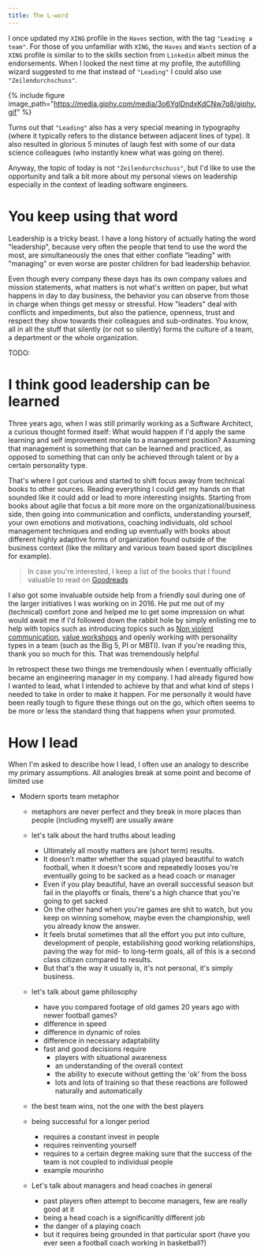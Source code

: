 ```yaml
---
title: The L-word
---
```

I once updated my `XING` profile in the `Haves` section, with the tag `"Leading a team"`. For those of you unfamiliar with `XING`, the `Haves` and `Wants` section of a `XING` profile is similar to to the skills section from `Linkedin` albeit minus the endorsements. When I looked the next time at my profile, the autofilling wizard suggested to me that instead of `"Leading"` I could also use `"Zeilendurchschuss"`. 

{% include figure image_path="https://media.giphy.com/media/3o6YglDndxKdCNw7q8/giphy.gif" %}

Turns out that `"Leading"` also has a very special meaning in typography (where it typically refers to the distance between adjacent lines of type). It also resulted in glorious 5 minutes of laugh fest with some of our data science colleagues (who instantly knew what was going on there). 

Anyway, the topic of today is not `"Zeilendurchschuss"`, but I'd like to use the opportunity and talk a bit more about my personal views on leadership especially in the context of leading software engineers.

# You keep using that word
Leadership is a tricky beast. I have a long history of actually hating the word "leadership", because very often the people that tend to use the word the most, are simultaneously the ones that either conflate "leading" with "managing" or even worse are poster children for bad leadership behavior. 

Even though every company these days has its own company values and mission statements, what matters is not what's written on paper, but what happens in day to day business, the behavior you can observe from those in charge when things get messy or stressful. How "leaders" deal with conflicts and impediments, but also the patience, openness, trust and respect they show towards their colleagues and sub-ordinates. You know, all in all the stuff that silently (or not so silently) forms the culture of a team, a department or the whole organization.

TODO:


# I think good leadership can be learned
Three years ago, when I was still primarily working as a Software Architect, a curious thought formed itself: What would happen if I'd apply the same learning and self improvement morale to a management position? Assuming that management is something that can be learned and practiced, as opposed to something that can only be achieved through talent or by a certain personality type. 

That's where I got curious and started to shift focus away from technical books to other sources. Reading everything I could get my hands on that sounded like it could add or lead to more interesting insights. Starting from books about agile that focus a bit more more on the organizational/business side, then going into communication and conflicts, understanding yourself, your own emotions and motivations, coaching individuals, old school management techniques and ending up eventually with books about different highly adaptive forms of organization found outside of the business context (like the military and various team based sport disciplines for example).

> In case you're interested, I keep a list of the books that I found valuable to read on [Goodreads](https://www.goodreads.com/review/list/6590000-bjoern-rochel?shelf=eng-mgmt)

I also got some invaluable outside help from a friendly soul during one of the larger initiatives I was working on in 2016. He put me out of my (technical) comfort zone and helped me to get some impression on what would await me if I'd followed down the rabbit hole by simply enlisting me to help with topics such as introducing topics such as [Non violent communication](https://www.goodreads.com/book/show/5448642-nonviolent-communication), [value workshops](https://management30.com/practice/value-stories/) and openly working with personality types in a team (such as the Big 5, PI or MBTI). Ivan if you're reading this, thank you so much for this. That was tremendously helpful

In retrospect these two things me tremendously when I eventually officially became an engineering manager in my company. I had already figured how I wanted to lead, what I intended to achieve by that and what kind of steps I needed to take in order to make it happen. For me personally it would have been really tough to figure these things out on the go, which often seems to be more or less the standard thing that happens when your promoted. 

# How I lead 
When I'm asked to describe how I lead, I often use an analogy to describe my primary assumptions. All analogies break at some point and become of limited use

- Modern sports team metaphor
  - metaphors are never perfect and they break in more places than people (including myself) are usually aware

  - let's talk about the hard truths about leading
    - Ultimately all mostly matters are (short term) results. 
    - It doesn't matter whether the squad played beautiful to watch football, when it doesn't score and repeatedly looses you're eventually going to be sacked as a head coach or manager
    - Even if you play beautiful, have an overall successful season but fail in the playoffs or finals, there's a high chance that you're going to get sacked
    - On the other hand when you're games are shit to watch, but you keep on winning somehow, maybe even the championship, well you already know the answer.
    - It feels brutal sometimes that all the effort you put into culture, development of people, estabilishing good working relationships, paving the way for mid- to long-term goals, all of this is a second class citizen compared to results.
    - But that's the way it usually is, it's not personal, it's simply business.

  - let's talk about game philosophy
    - have you compared footage of old games 20 years ago with newer football games?
    - difference in speed
    - difference in dynamic of roles
    - difference in necessary adaptability 
    - fast and good decisions require 
      - players with situational awareness
      - an understanding of the overall context
      - the ability to execute without getting the 'ok' from the boss
      - lots and lots of training so that these reactions are followed naturally and automatically

  - the best team wins, not the one with the best players
  
  - being successful for a longer period
    - requires a constant invest in people
    - requires reinventing yourself
    - requires to a certain degree making sure that the success of the team is not coupled to individual people
    - example mourinho

  - Let's talk about managers and head coaches in general
    - past players often attempt to become managers, few are really good at it
    - being a head coach is a significanltly different job
    - the danger of a playing coach
    - but it requires being grounded in that particular sport (have you ever seen a football coach working in basketball?)